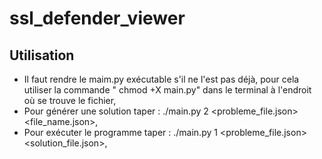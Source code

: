 # ssl_defender_viewer 


## Utilisation 

- Il faut rendre le maim.py exécutable s'il ne l'est pas déjà, pour cela utiliser la commande " chmod +X main.py" dans le terminal à l'endroit où se trouve le fichier,
- Pour générer une solution taper : ./main.py 2 <probleme_file.json>  <file_name.json>,
- Pour exécuter le programme taper : ./main.py 1 <probleme_file.json>  <solution_file.json>,
